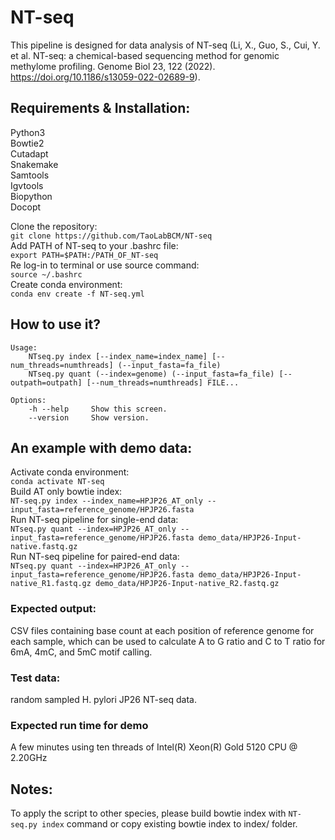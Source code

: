 # NT-seq
This pipeline is designed for data analysis of NT-seq (Li, X., Guo, S., Cui, Y. et al. NT-seq: a chemical-based sequencing method for genomic methylome profiling. Genome Biol 23, 122 (2022). https://doi.org/10.1186/s13059-022-02689-9).

## Requirements & Installation: 
Python3 \
Bowtie2 \
Cutadapt \
Snakemake \
Samtools \
Igvtools \
Biopython \
Docopt

Clone the repository: \
`git clone https://github.com/TaoLabBCM/NT-seq`\
Add PATH of NT-seq to your .bashrc file: \
`export PATH=$PATH:/PATH_OF_NT-seq`\
Re log-in to terminal or use source command: \
`source ~/.bashrc`\
Create conda environment: \
`conda env create -f NT-seq.yml`

## How to use it?
```
Usage:
    NTseq.py index [--index_name=index_name] [--num_threads=numthreads] (--input_fasta=fa_file)
    NTseq.py quant (--index=genome) (--input_fasta=fa_file) [--outpath=outpath] [--num_threads=numthreads] FILE...

Options:
    -h --help     Show this screen.
    --version     Show version.
```

## An example with demo data: 
Activate conda environment: \
`conda activate NT-seq`\
Build AT only bowtie index:\
`NT-seq.py index --index_name=HPJP26_AT_only --input_fasta=reference_genome/HPJP26.fasta`\
Run NT-seq pipeline for single-end data:\
`NTseq.py quant --index=HPJP26_AT_only --input_fasta=reference_genome/HPJP26.fasta demo_data/HPJP26-Input-native.fastq.gz`\
Run NT-seq pipeline for paired-end data:\
`NTseq.py quant --index=HPJP26_AT_only --input_fasta=reference_genome/HPJP26.fasta demo_data/HPJP26-Input-native_R1.fastq.gz demo_data/HPJP26-Input-native_R2.fastq.gz`

### Expected output: 
CSV files containing base count at each position of reference genome for each sample, which can be used to calculate A to G ratio and C to T ratio for 6mA, 4mC, and 5mC motif calling.

### Test data: 
random sampled H. pylori JP26 NT-seq data.

### Expected run time for demo
A few minutes using ten threads of Intel(R) Xeon(R) Gold 5120 CPU @ 2.20GHz

## Notes: 
To apply the script to other species, please build bowtie index with `NT-seq.py index` command or copy existing bowtie index to index/ folder.
